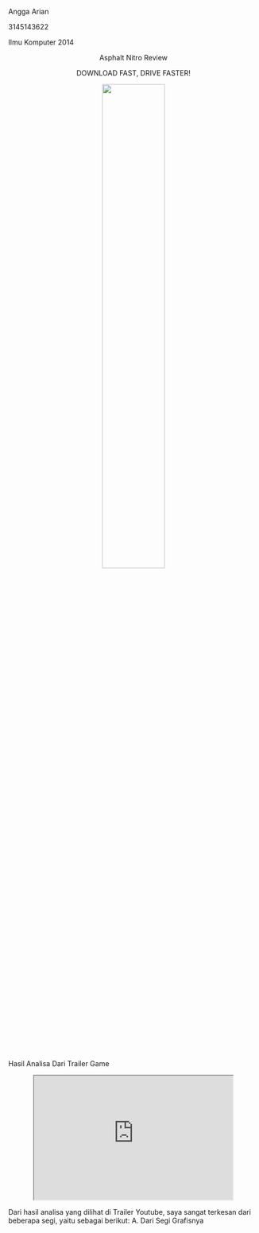 <html>
<body>
<p align="left">Angga Arian</p> 
<p align="left">3145143622</p> 
<p align="left">Ilmu Komputer 2014</p>           
<p align="center">Asphalt Nitro Review</p>
<p align="center">DOWNLOAD FAST, DRIVE FASTER!</p>
<p align="center"><img src="https://1.bp.blogspot.com/-4trF7D74rSs/WJNNUGcWW6I/AAAAAAAAFqA/7cacR7q3RtYZoL6RNna65yNTBhVJf3ktQCLcB/s1600/unnamed.png" align="center" width="50%"></p>

Hasil Analisa Dari Trailer Game
<p align="center"><iframe width="400" height="250" src="https://www.youtube.com/embed/lXaGPCSqlsM"> </iframe></p>
</body>


Dari hasil analisa yang dilihat di Trailer Youtube, saya sangat terkesan dari beberapa segi, yaitu sebagai berikut:
A. Dari Segi Grafisnya
